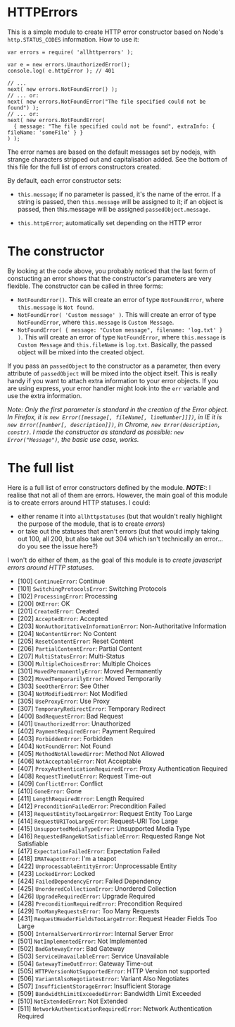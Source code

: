 HTTPErrors
==========

This is a simple module to create HTTP error constructor based on Node's `http.STATUS_CODES` information.
How to use it:

    var errors = require( 'allhttperrors' );

    var e = new errors.UnauthorizedError();
    console.log( e.httpError ); // 401

    // ...
    next( new errors.NotFoundError() );
    // ... or:
    next( new errors.NotFoundError("The file specified could not be found") );
    // ... or:
    next( new errors.NotFoundError(
      { message: "The file specified could not be found", extraInfo: { fileName: 'someFile' } }
    ) );

The error names are based on the default messages set by nodejs, with strange characters stripped out and capitalisation added. See the bottom of this file for the full list of errors constructors created.

By default, each error constructor sets:

* `this.message`; if no parameter is passed, it's the name of the error. If a string is passed, then `this.message` will be assigned to it; if an object is passed, then this.message will be assigned `passedObject.message`.

* `this.httpError`; automatically set depending on the HTTP error

# The constructor

By looking at the code above, you probably noticed that the last form of constucting an error shows that the constructor's parameters are very flexible.
The constructor can be called in three forms:

 * `NotFoundError()`. This will create an error of type `NotFoundError`, where `this.message` is `Not found`.
 * `NotFoundError( 'Custom message' )`. This will create an error of type `NotFoundError`, where `this.message` is `Custom Message`.
 * `NotFoundError( { message: "Custom message", filename: 'log.txt' } )`. This will create an error of type `NotFoundError`, where `this.message` is `Custom Message` and `this.fileName` is `log.txt`.  Basically, the passed object will be mixed into the created object.

If you pass an `passedObject` to the constructor as a parameter, then every attribute of `passedObject` will be mixed into the object itself. This is really handy if you want to attach extra information to your error objects. If you are using express, your error handler might look into the `err` variable and use the extra information.

_Note: Only the first parameter is standard in the creation of the Error object. In Firefox, it is `new Error([message[, fileName[, lineNumber]]])`, in IE it is `new Error([number[, description]])`, in Chrome, `new Error(description, constr)`. I made the constructor as standard as possible: `new Error("Message")`, the basic use case, works._


# The full list

Here is a full list of error constructors defined by the module.
***NOTE:***: I realise that not all of them are errors. However, the main goal of this module is to create errors around HTTP statuses. I could:

 * either rename it into `allhttpstatuses` (but that wouldn't really highlight the purpose of the module, that is to create _errors_)
 * or take out the statuses that aren't errors (but that would imply taking out 100, all 200, but also take out 304 which isn't technically an error... do you see the issue here?)

I won't do either of them, as the goal of this module is to _create javascript errors around HTTP statuses_.

 * [100] `ContinueError`: Continue
 * [101] `SwitchingProtocolsError`: Switching Protocols
 * [102] `ProcessingError`: Processing
 * [200] `OKError`: OK
 * [201] `CreatedError`: Created
 * [202] `AcceptedError`: Accepted
 * [203] `NonAuthoritativeInformationError`: Non-Authoritative Information
 * [204] `NoContentError`: No Content
 * [205] `ResetContentError`: Reset Content
 * [206] `PartialContentError`: Partial Content
 * [207] `MultiStatusError`: Multi-Status
 * [300] `MultipleChoicesError`: Multiple Choices
 * [301] `MovedPermanentlyError`: Moved Permanently
 * [302] `MovedTemporarilyError`: Moved Temporarily
 * [303] `SeeOtherError`: See Other
 * [304] `NotModifiedError`: Not Modified
 * [305] `UseProxyError`: Use Proxy
 * [307] `TemporaryRedirectError`: Temporary Redirect
 * [400] `BadRequestError`: Bad Request
 * [401] `UnauthorizedError`: Unauthorized
 * [402] `PaymentRequiredError`: Payment Required
 * [403] `ForbiddenError`: Forbidden
 * [404] `NotFoundError`: Not Found
 * [405] `MethodNotAllowedError`: Method Not Allowed
 * [406] `NotAcceptableError`: Not Acceptable
 * [407] `ProxyAuthenticationRequiredError`: Proxy Authentication Required
 * [408] `RequestTimeOutError`: Request Time-out
 * [409] `ConflictError`: Conflict
 * [410] `GoneError`: Gone
 * [411] `LengthRequiredError`: Length Required
 * [412] `PreconditionFailedError`: Precondition Failed
 * [413] `RequestEntityTooLargeError`: Request Entity Too Large
 * [414] `RequestURITooLargeError`: Request-URI Too Large
 * [415] `UnsupportedMediaTypeError`: Unsupported Media Type
 * [416] `RequestedRangeNotSatisfiableError`: Requested Range Not Satisfiable
 * [417] `ExpectationFailedError`: Expectation Failed
 * [418] `IMATeapotError`: I'm a teapot
 * [422] `UnprocessableEntityError`: Unprocessable Entity
 * [423] `LockedError`: Locked
 * [424] `FailedDependencyError`: Failed Dependency
 * [425] `UnorderedCollectionError`: Unordered Collection
 * [426] `UpgradeRequiredError`: Upgrade Required
 * [428] `PreconditionRequiredError`: Precondition Required
 * [429] `TooManyRequestsError`: Too Many Requests
 * [431] `RequestHeaderFieldsTooLargeError`: Request Header Fields Too Large
 * [500] `InternalServerErrorError`: Internal Server Error
 * [501] `NotImplementedError`: Not Implemented
 * [502] `BadGatewayError`: Bad Gateway
 * [503] `ServiceUnavailableError`: Service Unavailable
 * [504] `GatewayTimeOutError`: Gateway Time-out
 * [505] `HTTPVersionNotSupportedError`: HTTP Version not supported
 * [506] `VariantAlsoNegotiatesError`: Variant Also Negotiates
 * [507] `InsufficientStorageError`: Insufficient Storage
 * [509] `BandwidthLimitExceededError`: Bandwidth Limit Exceeded
 * [510] `NotExtendedError`: Not Extended
 * [511] `NetworkAuthenticationRequiredError`: Network Authentication Required
